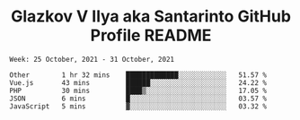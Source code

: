 <h1 align="center">Glazkov V Ilya aka Santarinto GitHub Profile README</h1>

<!--START_SECTION:waka-->
```text
Week: 25 October, 2021 - 31 October, 2021

Other        1 hr 32 mins    █████████████░░░░░░░░░░░░   51.57 % 
Vue.js       43 mins         ██████░░░░░░░░░░░░░░░░░░░   24.22 % 
PHP          30 mins         ████▒░░░░░░░░░░░░░░░░░░░░   17.05 % 
JSON         6 mins          █░░░░░░░░░░░░░░░░░░░░░░░░   03.57 % 
JavaScript   5 mins          ▓░░░░░░░░░░░░░░░░░░░░░░░░   03.32 % 
```
<!--END_SECTION:waka-->